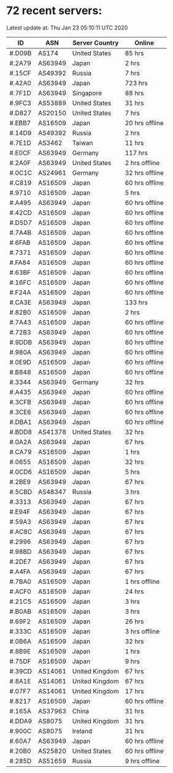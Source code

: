 # 72 recent servers:

Latest update at: Thu Jan 23 05:10:11 UTC 2020

| ID | ASN | Server Country | Online |
| -- | --- | -------------- | ------ |
| #.D09B | AS174 | United States | 85 hrs |
| #.2A79 | AS63949 | Japan | 2 hrs |
| #.15CF | AS49392 | Russia | 7 hrs |
| #.42A0 | AS63949 | Japan | 723 hrs |
| #.7F1D | AS63949 | Singapore | 88 hrs |
| #.9FC3 | AS53889 | United States | 31 hrs |
| #.D827 | AS20150 | United States | 7 hrs |
| #.EBB7 | AS16509 | Japan | 20 hrs offline |
| #.14D9 | AS49392 | Russia | 2 hrs |
| #.7E1D | AS3462 | Taiwan | 11 hrs |
| #.E0CF | AS63949 | Germany | 117 hrs |
| #.2A0F | AS63949 | United States | 2 hrs offline |
| #.0C1C | AS24961 | Germany | 32 hrs offline |
| #.C819 | AS16509 | Japan | 60 hrs offline |
| #.9710 | AS16509 | Japan | 5 hrs |
| #.A495 | AS63949 | Japan | 60 hrs offline |
| #.42CD | AS16509 | Japan | 60 hrs offline |
| #.D5D7 | AS16509 | Japan | 60 hrs offline |
| #.7A4B | AS16509 | Japan | 60 hrs offline |
| #.6FAB | AS16509 | Japan | 60 hrs offline |
| #.7371 | AS16509 | Japan | 60 hrs offline |
| #.FA84 | AS16509 | Japan | 60 hrs offline |
| #.63BF | AS16509 | Japan | 60 hrs offline |
| #.16FC | AS16509 | Japan | 60 hrs offline |
| #.F24A | AS16509 | Japan | 60 hrs offline |
| #.CA3E | AS63949 | Japan | 133 hrs |
| #.82B0 | AS16509 | Japan | 2 hrs |
| #.7A43 | AS16509 | Japan | 60 hrs offline |
| #.72B3 | AS63949 | Japan | 60 hrs offline |
| #.9DDB | AS63949 | Japan | 60 hrs offline |
| #.980A | AS63949 | Japan | 60 hrs offline |
| #.0E9D | AS16509 | Japan | 60 hrs offline |
| #.B848 | AS16509 | Japan | 60 hrs offline |
| #.3344 | AS63949 | Germany | 32 hrs |
| #.A435 | AS63949 | Japan | 60 hrs offline |
| #.3CFB | AS63949 | Japan | 60 hrs offline |
| #.3CE6 | AS63949 | Japan | 60 hrs offline |
| #.DBA1 | AS63949 | Japan | 60 hrs offline |
| #.BDD8 | AS41378 | United States | 32 hrs |
| #.0A2A | AS63949 | Japan | 67 hrs |
| #.CA79 | AS16509 | Japan | 1 hrs |
| #.0655 | AS16509 | Japan | 32 hrs |
| #.0CD6 | AS16509 | Japan | 5 hrs |
| #.2BE9 | AS63949 | Japan | 67 hrs |
| #.5CBD | AS48347 | Russia | 3 hrs |
| #.3313 | AS63949 | Japan | 67 hrs |
| #.E94F | AS63949 | Japan | 67 hrs |
| #.59A3 | AS63949 | Japan | 67 hrs |
| #.AC8C | AS63949 | Japan | 67 hrs |
| #.2996 | AS63949 | Japan | 67 hrs |
| #.98BD | AS63949 | Japan | 67 hrs |
| #.2DE7 | AS63949 | Japan | 67 hrs |
| #.A4FA | AS63949 | Japan | 67 hrs |
| #.7BA0 | AS16509 | Japan | 1 hrs offline |
| #.ACF0 | AS16509 | Japan | 24 hrs |
| #.21C5 | AS16509 | Japan | 3 hrs |
| #.B0AB | AS16509 | Japan | 3 hrs |
| #.69F2 | AS16509 | Japan | 26 hrs |
| #.333C | AS16509 | Japan | 3 hrs offline |
| #.0B6A | AS16509 | Japan | 32 hrs |
| #.8B9E | AS16509 | Japan | 1 hrs |
| #.75DF | AS16509 | Japan | 9 hrs |
| #.39CD | AS14061 | United Kingdom | 67 hrs |
| #.8A1E | AS14061 | United Kingdom | 67 hrs |
| #.07F7 | AS14061 | United Kingdom | 17 hrs |
| #.8217 | AS16509 | Japan | 60 hrs offline |
| #.165A | AS37963 | China | 31 hrs |
| #.DDA9 | AS8075 | United Kingdom | 31 hrs |
| #.900C | AS8075 | Ireland | 31 hrs |
| #.60A7 | AS63949 | Japan | 60 hrs offline |
| #.20B0 | AS25820 | United States | 60 hrs offline |
| #.285D | AS51659 | Russia | 9 hrs offline |

